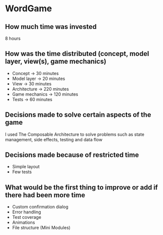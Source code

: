 # WordGame

## How much time was invested
8 hours

## How was the time distributed (concept, model layer, view(s), game mechanics)
- Concept         ->  30 minutes
- Model layer     ->  20 minutes
- View            ->  30 minutes
- Architecture    -> 220 minutes
- Game mechanics  -> 120 minutes
- Tests           ->  60 minutes

## Decisions made to solve certain aspects of the game

I used The Composable Architecture to solve problems such as state management, side effects, testing and data flow

## Decisions made because of restricted time

- Simple layout
- Few tests

## What would be the first thing to improve or add if there had been more time

- Custom confirmation dialog
- Error handling
- Test coverage
- Animations
- File structure (Mini Modules)
